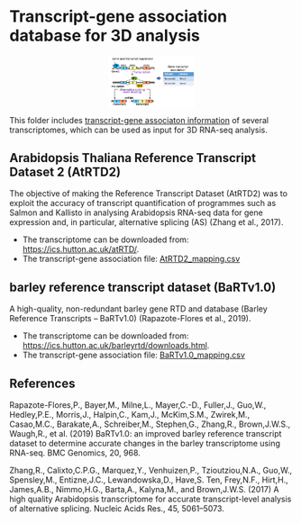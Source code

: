 
# Transcript-gene association database for 3D analysis
<img src="gene_transcript_association.png" style="display: block; width: 30%; margin: 0 auto" />

This folder includes <a href='https://github.com/wyguo/ThreeDRNAseq/blob/master/vignettes/user_manuals/3D_RNA-seq_App_manual.md#input-files' target='_blank'>transcript-gene associaton information</a> of several transcriptomes, which can be used as input for 3D RNA-seq analysis.

## Arabidopsis Thaliana Reference Transcript Dataset 2 (AtRTD2)
The objective of making the Reference Transcript Dataset (AtRTD2) was to exploit the accuracy of transcript quantification of programmes such as Salmon and Kallisto in analysing Arabidopsis RNA-seq data for gene expression and, in particular, alternative splicing (AS) (Zhang et al., 2017). 

- The transcriptome can be downloaded from: <a href='https://ics.hutton.ac.uk/atRTD/' target='_blank'>https://ics.hutton.ac.uk/atRTD/</a>. 
- The transcript-gene association file: <a href='https://raw.githubusercontent.com/wyguo/ThreeDRNAseq/master/vignettes/Transcript_gene/AtRTD2_mapping.csv' target='_blank'>AtRTD2_mapping.csv</a>

## barley reference transcript dataset (BaRTv1.0)

A high-quality, non-redundant barley gene RTD and database (Barley Reference Transcripts – BaRTv1.0) (Rapazote-Flores et al., 2019).

- The transcriptome can be downloaded from: <a href='https://ics.hutton.ac.uk/barleyrtd/downloads.html' target='_blank'>https://ics.hutton.ac.uk/barleyrtd/downloads.html</a>. 
- The transcript-gene association file: <a href='https://raw.githubusercontent.com/wyguo/ThreeDRNAseq/master/vignettes/Transcript_gene/BaRTv1.0_mapping.csv' target='_blank'>BaRTv1.0_mapping.csv</a>

## References

Rapazote-Flores,P., Bayer,M., Milne,L., Mayer,C.-D., Fuller,J., Guo,W., Hedley,P.E., Morris,J., Halpin,C., Kam,J., McKim,S.M., Zwirek,M., Casao,M.C., Barakate,A., Schreiber,M., Stephen,G., Zhang,R., Brown,J.W.S., Waugh,R., et al. (2019) BaRTv1.0: an improved barley reference transcript dataset to determine accurate changes in the barley transcriptome using RNA-seq. BMC Genomics, 20, 968.

Zhang,R., Calixto,C.P.G., Marquez,Y., Venhuizen,P., Tzioutziou,N.A., Guo,W., Spensley,M., Entizne,J.C., Lewandowska,D., Have,S. Ten, Frey,N.F., Hirt,H., James,A.B., Nimmo,H.G., Barta,A., Kalyna,M., and Brown,J.W.S. (2017) A high quality Arabidopsis transcriptome for accurate transcript-level analysis of alternative splicing. Nucleic Acids Res., 45, 5061–5073.


